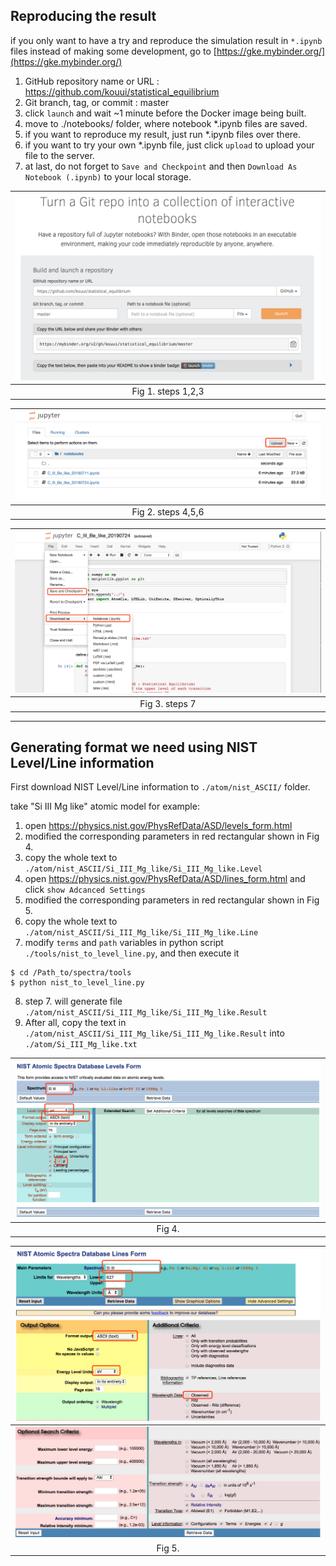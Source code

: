 
## Reproducing the result

if you only want to have a try and reproduce the simulation result in `*.ipynb` files instead of making some development, go to [https://gke.mybinder.org/](https://gke.mybinder.org/)

1. GitHub repository name or URL : https://github.com/kouui/statistical_equilibrium
2. Git branch, tag, or commit : master
3. click `launch` and wait ~1 minute before the Docker image being built.
4. move to ./notebooks/ folder, where notebook *.ipynb files are saved.
5. if you want to reproduce my result, just run *.ipynb files over there.
6. if you want to try your own *.ipynb file, just click `upload` to upload your file to the server.
7. at last, do not forget to `Save and Checkpoint` and then `Download As` `Notebook (.ipynb)` to your local storage.


| ![img](./figures/binder_example.png) |
|:---:|
| Fig 1. steps 1,2,3 |

| ![img](./figures/binder_example1.png) |
|:---:|
| Fig 2. steps 4,5,6 |

| ![img](./figures/binder_example2.png) |
|:---:|
| Fig 3. steps 7 |

---

## Generating format we need using NIST Level/Line information

First download NIST Level/Line information to `./atom/nist_ASCII/` folder.

take "Si III Mg like" atomic model for example:

1. open https://physics.nist.gov/PhysRefData/ASD/levels_form.html
2. modified the corresponding parameters in red rectangular shown in Fig 4.
3. copy the whole text to `./atom/nist_ASCII/Si_III_Mg_like/Si_III_Mg_like.Level`
4. open https://physics.nist.gov/PhysRefData/ASD/lines_form.html and click `show Adcanced Settings`
5. modified the corresponding parameters in red rectangular shown in Fig 5.
6. copy the whole text to `./atom/nist_ASCII/Si_III_Mg_like/Si_III_Mg_like.Line`
7. modify `terms` and `path` variables in python script `./tools/nist_to_level_line.py`, and then execute it
```
$ cd /Path_to/spectra/tools
$ python nist_to_level_line.py
```
8. step 7. will generate file `./atom/nist_ASCII/Si_III_Mg_like/Si_III_Mg_like.Result`
9. After all, copy the text in `./atom/nist_ASCII/Si_III_Mg_like/Si_III_Mg_like.Result` into `./atom/Si_III_Mg_like.txt`

| ![img](./figures/nist_example1.png) |
|:---:|
| Fig 4. |

| ![img](./figures/nist_example2.png) |
|:---:|
| ![img](./figures/nist_example3.png) |
| Fig 5. |
